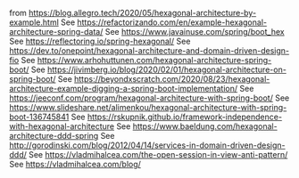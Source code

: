 
from https://blog.allegro.tech/2020/05/hexagonal-architecture-by-example.html
See https://refactorizando.com/en/example-hexagonal-architecture-spring-data/
See https://www.javainuse.com/spring/boot_hex
See https://reflectoring.io/spring-hexagonal/
See https://dev.to/onepoint/hexagonal-architecture-and-domain-driven-design-fio
See https://www.arhohuttunen.com/hexagonal-architecture-spring-boot/
See https://jivimberg.io/blog/2020/02/01/hexagonal-architecture-on-spring-boot/
See https://beyondxscratch.com/2020/08/23/hexagonal-architecture-example-digging-a-spring-boot-implementation/
See https://jeeconf.com/program/hexagonal-architecture-with-spring-boot/
See https://www.slideshare.net/alimenkou/hexagonal-architecture-with-spring-boot-136745841
See https://rskupnik.github.io/framework-independence-with-hexagonal-architecture
See https://www.baeldung.com/hexagonal-architecture-ddd-spring
See http://gorodinski.com/blog/2012/04/14/services-in-domain-driven-design-ddd/
See https://vladmihalcea.com/the-open-session-in-view-anti-pattern/
See https://vladmihalcea.com/blog/

